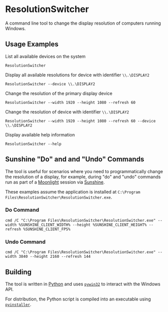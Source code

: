 # ResolutionSwitcher

A command line tool to change the display resolution of computers running Windows.

## Usage Examples

List all available devices on the system

```shell
ResolutionSwitcher
```

Display all available resolutions for device with identifier `\\.\DISPLAY2`

```shell
ResolutionSwitcher --device \\.\DISPLAY2
```

Change the resolution of the primary display device

```shell
ResolutionSwitcher --width 1920 --height 1080 --refresh 60
```

Change the resolution of device with identifier `\\.\DISPLAY2`

```shell
ResolutionSwitcher --width 1920 --height 1080 --refresh 60 --device \\.\DISPLAY2
```

Display available help information

```shell
ResolutionSwitcher --help
```

## Sunshine "Do" and and "Undo" Commands

The tool is useful for scenarios where you need to programmatically change the resolution of a display, for example, 
during "do" and "undo" commands run as part of a [Moonlight](https://moonlight-stream.org/) session via [Sunshine](https://github.com/LizardByte/Sunshine).

These examples assume the application is installed at `C:\Program Files\ResolutionSwitcher\ResolutionSwitcher.exe`.

### Do Command

```shell
cmd /C "C:\Program Files\ResolutionSwitcher\ResolutionSwitcher.exe" --width %SUNSHINE_CLIENT_WIDTH% --height %SUNSHINE_CLIENT_HEIGHT% --refresh %SUNSHINE_CLIENT_FPS%
```

### Undo Command

```shell
cmd /C "C:\Program Files\ResolutionSwitcher\ResolutionSwitcher.exe" --width 3840 --height 2160 --refresh 144
```

## Building

The tool is written in [Python](https://www.python.org/) and uses [`pywin32`](https://pypi.org/project/pywin32/) to
interact with the Windows API.

For distribution, the Python script is compiled into an executable using [`pyinstaller`](https://www.pyinstaller.org/).